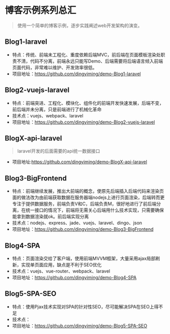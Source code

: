 # 博客示例系列总汇
> 使用一个简单的博客示例，逐步实践阐述web开发架构的演变。

## Blog1-laravel 
* 特点：传统、前端未工程化、重度依赖后端MVC，前后端在页面模板渲染处职责不清，代码不分离，前端永远只能写Demo、后端需要将后端语言倾入前端页面代码，非常难以维护、开发效率很低。
* 项目地址：https://github.com/dingyiming/demo-Blog1-laravel

## Blog2-vuejs-laravel
* 特点：前端突进、工程化、模块化、组件化的前端开发快速发展，后端不变，前后端并未分离，只是前端进行了机械化革命
* 技术点：vuejs、webpack、laravel
* 项目地址：https://github.com/dingyiming/demo-Blog2-vuejs-laravel

## BlogX-api-laravel
> laravel开发的后面需要的api统一数据接口
* 项目地址:https://github.com/dingyiming/demo-BlogX-api-laravel

## Blog3-BigFrontend
* 特点：前端继续发展，推出大前端的概念，使原先后端插入后端代码来渲染页面的做法改为由前端获取数据在服务器端nodejs上进行页面渲染，后端转而更专注于提供数据服务，前端负责V和C，后端负责M，很好地进行了前后端分离，在统一接口的情况下，前端将无需关心后端用什么技术实现，只需要确保能拿到数据渲染就ok。前后端实现分离
* 技术点：nodejs、express、jade、vuejs、laravel、dingo、json
* 项目地址：https://github.com/dingyiming/demo-Blog3-BigFrontend

## Blog4-SPA
* 特点：页面渲染交给了客户端，使用前端MVVM框架，大量采用ajax局部刷新，实现单页面应用，缺点是不利于SEO优化
* 技术点：vuejs、vue-router、webpack、laravel
* 项目地址：https://github.com/dingyiming/demo-Blog4-SPA

## Blog5-SPA-SEO
* 特点：使用Pjax技术实现对SPA的针对性SEO，尽可能解决SPA在SEO上得不足
* 技术点：
* 项目地址：https://github.com/dingyiming/demo-Blog5-SPA-SEO
